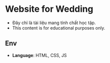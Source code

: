 # Website for Wedding

   - Đây chỉ là tài liệu mang tính chất học tập.
   - This content is for educational purposes only.

## Env

- **Language**: HTML, CSS, JS
